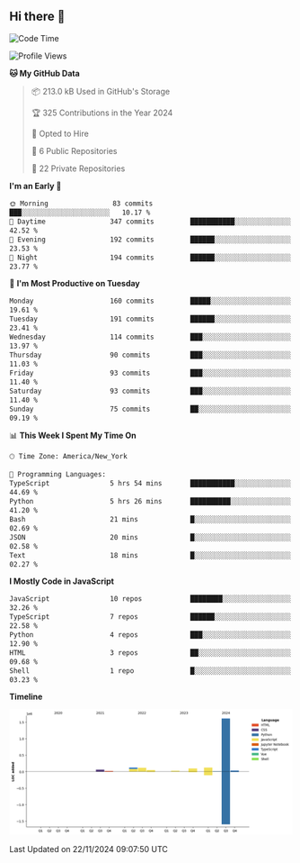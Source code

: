 ## Hi there 👋

<!--START_SECTION:waka-->
![Code Time](http://img.shields.io/badge/Code%20Time-117%20hrs%2046%20mins-blue)

![Profile Views](http://img.shields.io/badge/Profile%20Views-18-blue)

**🐱 My GitHub Data** 

> 📦 213.0 kB Used in GitHub's Storage 
 > 
> 🏆 325 Contributions in the Year 2024
 > 
> 💼 Opted to Hire
 > 
> 📜 6 Public Repositories 
 > 
> 🔑 22 Private Repositories 
 > 
**I'm an Early 🐤** 

```text
🌞 Morning                83 commits          ███░░░░░░░░░░░░░░░░░░░░░░   10.17 % 
🌆 Daytime                347 commits         ███████████░░░░░░░░░░░░░░   42.52 % 
🌃 Evening                192 commits         ██████░░░░░░░░░░░░░░░░░░░   23.53 % 
🌙 Night                  194 commits         ██████░░░░░░░░░░░░░░░░░░░   23.77 % 
```
📅 **I'm Most Productive on Tuesday** 

```text
Monday                   160 commits         █████░░░░░░░░░░░░░░░░░░░░   19.61 % 
Tuesday                  191 commits         ██████░░░░░░░░░░░░░░░░░░░   23.41 % 
Wednesday                114 commits         ███░░░░░░░░░░░░░░░░░░░░░░   13.97 % 
Thursday                 90 commits          ███░░░░░░░░░░░░░░░░░░░░░░   11.03 % 
Friday                   93 commits          ███░░░░░░░░░░░░░░░░░░░░░░   11.40 % 
Saturday                 93 commits          ███░░░░░░░░░░░░░░░░░░░░░░   11.40 % 
Sunday                   75 commits          ██░░░░░░░░░░░░░░░░░░░░░░░   09.19 % 
```


📊 **This Week I Spent My Time On** 

```text
🕑︎ Time Zone: America/New_York

💬 Programming Languages: 
TypeScript               5 hrs 54 mins       ███████████░░░░░░░░░░░░░░   44.69 % 
Python                   5 hrs 26 mins       ██████████░░░░░░░░░░░░░░░   41.20 % 
Bash                     21 mins             █░░░░░░░░░░░░░░░░░░░░░░░░   02.69 % 
JSON                     20 mins             █░░░░░░░░░░░░░░░░░░░░░░░░   02.58 % 
Text                     18 mins             █░░░░░░░░░░░░░░░░░░░░░░░░   02.27 % 
```

**I Mostly Code in JavaScript** 

```text
JavaScript               10 repos            ████████░░░░░░░░░░░░░░░░░   32.26 % 
TypeScript               7 repos             ██████░░░░░░░░░░░░░░░░░░░   22.58 % 
Python                   4 repos             ███░░░░░░░░░░░░░░░░░░░░░░   12.90 % 
HTML                     3 repos             ██░░░░░░░░░░░░░░░░░░░░░░░   09.68 % 
Shell                    1 repo              █░░░░░░░░░░░░░░░░░░░░░░░░   03.23 % 
```



**Timeline**

![Lines of Code chart](https://raw.githubusercontent.com/dikshithvishnu/dikshithvishnu/main/assets/bar_graph.png)


 Last Updated on 22/11/2024 09:07:50 UTC
<!--END_SECTION:waka-->
